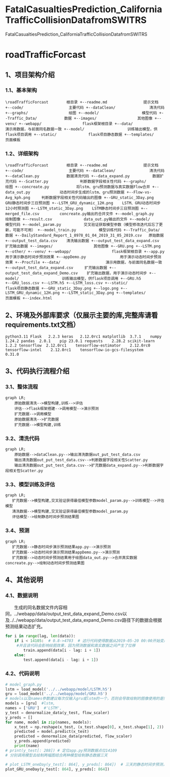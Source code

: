 # FatalCasualtiesPrediction_CaliforniaTrafficCollisionDatafromSWITRS
FatalCasualtiesPrediction_CaliforniaTrafficCollisionDatafromSWITRS


# roadTrafficForcast

## 1、项目架构介绍
### 1.1、基本架构
`\roadTrafficForcast        根目录
+--readme.md                提示文档
+--code/                    主要代码
   +--dataClean/               清洗代码
   +--graphs/                  绘图
   +--model/                   模型代码
   +--Traffic_Data/            数据
+--images/                  其他图像
+--venv/
+--webapp/                  flask框架根目录
   +--data/                    演示用数据，与前面同名数据一致
   +--model/                   训练输出模型，供flask项目调用
   +--static/              flask项目静态数据
   +--templates/           页面模板`
### 1.2、详细架构
`\roadTrafficForcast        根目录
+--readme.md                提示文档
+--code/                    主要代码
   +--dataClean/               清洗代码
      +--dataClean.py            数据清洗代码
      +--data_expand.py          数据扩充代码
      +--Scatter.py              判断数据字段相关性代码
   +--graphs/                  绘图
      +--concreate.py            将lstm、gru预测数据与真实数据Flow合并
      +--data_out.py             动态时间步生成的lstm、gru预测数据
      +--Flow-vs-Avg_kph.png     判断数据字段相关性代码输出的图像
      +--GRU_static_3Day.png     GRU静态时间步三日预测图
      +--LSTM_GRU_dynamic_12H.png    LSTM、GRU动态时间步12小时预测图
      +--LSTM_static_3Day.png    LSTM静态时间步三日预测图
      +--merged_file.csv         concreate.py输出的合并文件
      +--model_graph.py          绘制图像
      +--result.csv              data_out.py输出的文件
   +--model/                   模型代码
      +--model_param.py          交叉验证获取模型参数（模型修改迭代后忘了更新，可能不可用）
      +--model_train.py          模型训练代码
   +--Traffic_Data/            数据
      +--DailyStandard_Report_1_8978_01_04_2019_31_05_2019.csv   原始数据
      +--output_test_data.csv    清洗输出数据
      +--output_test_data_expand.csv 扩充输出数据
+--images/                  其他图像
   +--GRU.png
   +--LSTM.png
   +--other/
+--venv/
+--webapp/                  flask框架根目录
   +--app.py                   用于演示静态时间步预测效果
   +--appDemo.py               用于演示动态时间步预测效果
   +--Procfile
   +--data/                    演示用数据，与前面同名数据一致
      +--output_test_data_expand.csv     扩充输出数据
      +--output_test_data_expand_Demo.csv    扩充输出数据，用于演示动态时间步
   +--model/                   训练输出模型，供flask项目调用
      +--GRU.h5                  
      +--GRU_loss.csv
      +--LSTM.h5
      +--LSTM_loss.csv
   +--static/              flask项目静态数据
      +--GRU_static_3Day.png
      +--logo.png
      +--LSTM_GRU_dynamic_12H.png
      +--LSTM_static_3Day.png
   +--templates/           页面模板
      +--index.html`
## 2、环境及外部库要求（仅展示主要的库,完整库请看requirements.txt文档）
`python3.11
Flask	2.2.3
keras	2.12.0rc1
matplotlib	3.7.1	
numpy	1.24.2
pandas	2.0.1	
pip	23.0.1
requests	2.28.2
scikit-learn	1.2.2
tensorflow	2.12.0rc1	
tensorflow-estimator	2.12.0rc0	
tensorflow-intel	2.12.0rc1	
tensorflow-io-gcs-filesystem	0.31.0
`
## 3、代码执行流程介绍
### 3.1、整体流程
```mermaid
graph LR;
    原始数据清洗-->模型构建,训练-->评估
    评估-->flask框架搭建-->调用模型-->演示预测
    扩充数据-->调用模型
    原始数据清洗-->扩充数据
    扩充数据-->模型构建,训练
```
### 3.2、清洗代码
```mermaid
graph LR;
    原始数据-->dataClean.py-->输出清洗数据out_put_test_data.csv
    输出清洗数据out_put_test_data.csv-->判断数据字段相关性Scatter.py
    输出清洗数据out_put_test_data.csv-->扩充数据data_expand.py-->判断数据字段相关性Scatter.py
```
### 3.3、模型训练及评估
 ```mermaid
graph LR;
    扩充数据-->模型构建,交叉验证获得最佳模型参数model_param.py-->训练模型-->评估模型
    清洗数据-->模型构建,交叉验证获得最佳模型参数model_param.py
    评估模型-->绘制静态时间步预测结果图
 ```
### 3.4、预测
 ```mermaid
graph LR;
    扩充数据-->静态时间步演示预测结果app.py-->演示预测
    扩充数据-->动态时间步演示预测结果appDemo.py-->演示预测
    扩充数据-->动态时间步预测结果用于绘图data_out.py-->合并真实数据concreate.py-->绘制动态时间步预测结果图
 ```
## 4、其他说明
### 4.1、数据说明
&ensp;&ensp;&ensp;&ensp;生成的同名数据文件内容相同，../webapp/data/output_test_data_expand_Demo.csv以及../../webapp/data/output_test_data_expand_Demo.csv路径下的数据会根据预测结果动态扩充。
```python
for i in range(lag, len(data)):
    if i < 14105:  # 0.8->4703  # 这行代码使得数据从2019-05-20 00:00开始变成测试集
     #并且该代码会影响绘图效果，因为预测数据和真实数据之间产生了位移
        train.append(data[i - lag: i + 1])
    else:
        test.append(data[i - lag: i + 1])
```
### 4.2、代码说明
```python
# model_graph.py
lstm = load_model('../../webapp/model/LSTM.h5')
gru = load_model('../../webapp/model/GRU.h5')
# models以及names参数建议每次仅输入gru或lstm的一个，否则会导致绘制的图像使用的是同一个模型，这个bug我就不修改了
models = [gru]  #lstm,
names = ['GRU']  #'LSTM',
y_test = denormalize_data(y_test, flow_scaler)
y_preds = []
for name, model in zip(names, models):
    x_test = np.reshape(x_test, (x_test.shape[0], x_test.shape[1], 2))
    predicted = model.predict(x_test)
    predicted = denormalize_data(predicted, flow_scaler)
    y_preds.append(predicted)
    print(name)
# print(y_test[: 288]) # 定位app.py预测数据点位14109
# 分别调用模型去绘制两幅图结合两种模型绘制静态数据三天

# plot_LSTM_oneDay(y_test[: 864], y_preds[: 864])  # 三天的静态时间步预测，
plot_GRU_oneDay(y_test[: 864], y_preds[: 864])
```
